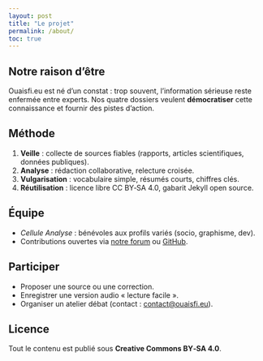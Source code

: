 ```yaml
---
layout: post
title: "Le projet"
permalink: /about/
toc: true
---
```


## Notre raison d’être

Ouaisfi.eu est né d’un constat : trop souvent, l’information sérieuse reste enfermée entre experts. Nos quatre dossiers veulent **démocratiser** cette connaissance et fournir des pistes d’action.

## Méthode
1. **Veille** : collecte de sources fiables (rapports, articles scientifiques, données publiques).
2. **Analyse** : rédaction collaborative, relecture croisée.
3. **Vulgarisation** : vocabulaire simple, résumés courts, chiffres clés.
4. **Réutilisation** : licence libre CC BY‑SA 4.0, gabarit Jekyll open source.

## Équipe
- *Cellule Analyse* : bénévoles aux profils variés (socio, graphisme, dev).
- Contributions ouvertes via [notre forum](https://forum.ouaisfi.eu) ou [GitHub](https://github.com/ouaisfieu).

## Participer
- Proposer une source ou une correction.
- Enregistrer une version audio « lecture facile ».
- Organiser un atelier débat (contact : contact@ouaisfi.eu).

## Licence
Tout le contenu est publié sous **Creative Commons BY‑SA 4.0**.
